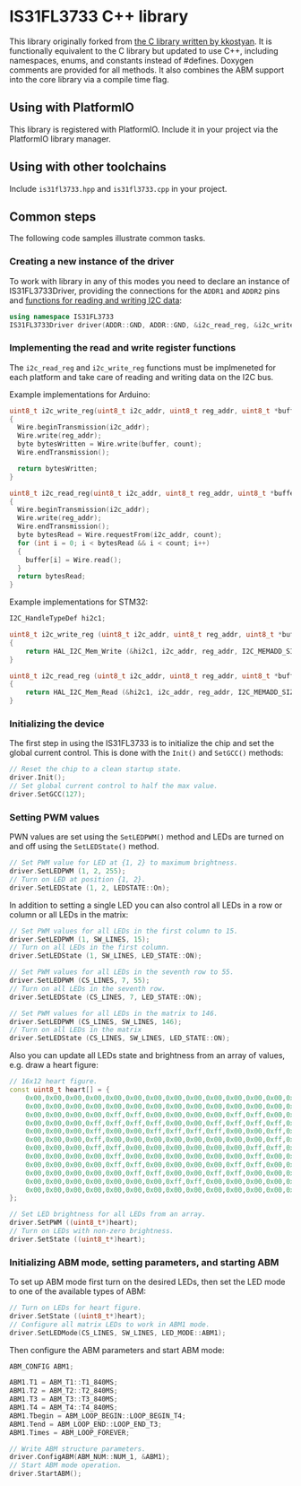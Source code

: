 # IS31FL3733 C++ library

This library originally forked from [the C library written by kkostyan](https://github.com/kkostyan/is31fl3733).
It is functionally equivalent to the C library but updated to use C++, including namespaces, enums, and constants
instead of #defines. Doxygen comments are provided for all methods. It also combines the ABM support into the core
library via a compile time flag.

## Using with PlatformIO

This library is registered with PlatformIO. Include it in your project via the PlatformIO library
manager.

## Using with other toolchains

Include `is31fl3733.hpp` and `is31fl3733.cpp` in your project.

## Common steps

The following code samples illustrate common tasks.

### Creating a new instance of the driver

To work with library in any of this modes you need to declare an instance of IS31FL3733Driver,
providing the connections for the `ADDR1` and `ADDR2` pins and [functions for reading and writing
I2C data](#Implementing_the_read_and_write_register_functions):

```C++
using namespace IS31FL3733
IS31FL3733Driver driver(ADDR::GND, ADDR::GND, &i2c_read_reg, &i2c_write_reg);
```

### Implementing the read and write register functions

The `i2c_read_reg` and `i2c_write_reg` functions must be implmeneted for each platform
and take care of reading and writing data on the I2C bus.

Example implementations for Arduino:

```C++
uint8_t i2c_write_reg(uint8_t i2c_addr, uint8_t reg_addr, uint8_t *buffer, uint8_t count)
{
  Wire.beginTransmission(i2c_addr);
  Wire.write(reg_addr);
  byte bytesWritten = Wire.write(buffer, count);
  Wire.endTransmission();

  return bytesWritten;
}

uint8_t i2c_read_reg(uint8_t i2c_addr, uint8_t reg_addr, uint8_t *buffer, uint8_t count)
{
  Wire.beginTransmission(i2c_addr);
  Wire.write(reg_addr);
  Wire.endTransmission();
  byte bytesRead = Wire.requestFrom(i2c_addr, count);
  for (int i = 0; i < bytesRead && i < count; i++)
  {
    buffer[i] = Wire.read();
  }
  return bytesRead;
}
```

Example implementations for STM32:

```C++
I2C_HandleTypeDef hi2c1;

uint8_t i2c_write_reg (uint8_t i2c_addr, uint8_t reg_addr, uint8_t *buffer, uint8_t count)
{
    return HAL_I2C_Mem_Write (&hi2c1, i2c_addr, reg_addr, I2C_MEMADD_SIZE_8BIT, buffer, count, 1000);
}

uint8_t i2c_read_reg (uint8_t i2c_addr, uint8_t reg_addr, uint8_t *buffer, uint8_t count)
{
    return HAL_I2C_Mem_Read (&hi2c1, i2c_addr, reg_addr, I2C_MEMADD_SIZE_8BIT, buffer, count, 1000);
}
```

### Initializing the device

The first step in using the IS31FL3733 is to initialize the chip and set the global current
control. This is done with the `Init()` and `SetGCC()` methods:

```C++
// Reset the chip to a clean startup state.
driver.Init();
// Set global current control to half the max value.
driver.SetGCC(127);
```

### Setting PWM values

PWN values are set using the `SetLEDPWM()` method and LEDs are turned on and off
using the `SetLEDState()` method.

```C++
// Set PWM value for LED at {1, 2} to maximum brightness.
driver.SetLEDPWM (1, 2, 255);
// Turn on LED at position {1, 2}.
driver.SetLEDState (1, 2, LEDSTATE::On);
```

In addition to setting a single LED you can also control all LEDs in a row or column
or all LEDs in the matrix:

```C++
// Set PWM values for all LEDs in the first column to 15.
driver.SetLEDPWM (1, SW_LINES, 15);
// Turn on all LEDs in the first column.
driver.SetLEDState (1, SW_LINES, LED_STATE::ON);

// Set PWM values for all LEDs in the seventh row to 55.
driver.SetLEDPWM (CS_LINES, 7, 55);
// Turn on all LEDs in the seventh row.
driver.SetLEDState (CS_LINES, 7, LED_STATE::ON);

// Set PWM values for all LEDs in the matrix to 146.
driver.SetLEDPWM (CS_LINES, SW_LINES, 146);
// Turn on all LEDs in the matrix
driver.SetLEDState (CS_LINES, SW_LINES, LED_STATE::ON);
```

Also you can update all LEDs state and brightness from an array of values, e.g. draw a heart figure:

```C++
// 16x12 heart figure.
const uint8_t heart[] = {
    0x00,0x00,0x00,0x00,0x00,0x00,0x00,0x00,0x00,0x00,0x00,0x00,0x00,0x00,0x00,0x00,
    0x00,0x00,0x00,0x00,0x00,0x00,0x00,0x00,0x00,0x00,0x00,0x00,0x00,0x00,0x00,0x00,
    0x00,0x00,0x00,0x00,0xff,0xff,0x00,0x00,0x00,0x00,0xff,0xff,0x00,0x00,0x00,0x00,
    0x00,0x00,0x00,0xff,0xff,0xff,0xff,0x00,0x00,0xff,0xff,0xff,0xff,0x00,0x00,0x00,
    0x00,0x00,0x00,0xff,0x00,0x00,0xff,0xff,0xff,0xff,0x00,0x00,0xff,0x00,0x00,0x00,
    0x00,0x00,0x00,0xff,0x00,0x00,0x00,0x00,0x00,0x00,0x00,0x00,0xff,0x00,0x00,0x00,
    0x00,0x00,0x00,0xff,0xff,0x00,0x00,0x00,0x00,0x00,0x00,0xff,0xff,0x00,0x00,0x00,
    0x00,0x00,0x00,0x00,0xff,0x00,0x00,0x00,0x00,0x00,0x00,0xff,0x00,0x00,0x00,0x00,
    0x00,0x00,0x00,0x00,0xff,0xff,0x00,0x00,0x00,0x00,0xff,0xff,0x00,0x00,0x00,0x00,
    0x00,0x00,0x00,0x00,0x00,0xff,0xff,0x00,0x00,0xff,0xff,0x00,0x00,0x00,0x00,0x00,
    0x00,0x00,0x00,0x00,0x00,0x00,0x00,0xff,0xff,0x00,0x00,0x00,0x00,0x00,0x00,0x00,
    0x00,0x00,0x00,0x00,0x00,0x00,0x00,0x00,0x00,0x00,0x00,0x00,0x00,0x00,0x00,0x00
};

// Set LED brightness for all LEDs from an array.
driver.SetPWM ((uint8_t*)heart);
// Turn on LEDs with non-zero brightness.
driver.SetState ((uint8_t*)heart);
```

### Initializing ABM mode, setting parameters, and starting ABM

To set up ABM mode first turn on the desired LEDs, then set the LED mode to one of the available
types of ABM:

```C++
// Turn on LEDs for heart figure.
driver.SetState ((uint8_t*)heart);
// Configure all matrix LEDs to work in ABM1 mode.
driver.SetLEDMode(CS_LINES, SW_LINES, LED_MODE::ABM1);
```

Then configure the ABM parameters and start ABM mode:

```C++
ABM_CONFIG ABM1;

ABM1.T1 = ABM_T1::T1_840MS;
ABM1.T2 = ABM_T2::T2_840MS;
ABM1.T3 = ABM_T3::T3_840MS;
ABM1.T4 = ABM_T4::T4_840MS;
ABM1.Tbegin = ABM_LOOP_BEGIN::LOOP_BEGIN_T4;
ABM1.Tend = ABM_LOOP_END::LOOP_END_T3;
ABM1.Times = ABM_LOOP_FOREVER;

// Write ABM structure parameters.
driver.ConfigABM(ABM_NUM::NUM_1, &ABM1);
// Start ABM mode operation.
driver.StartABM();
```
